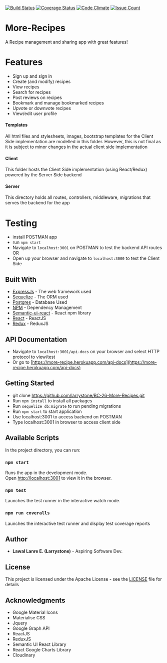 [![Build Status](https://travis-ci.org/larrystone/BC-26-More-Recipes.svg?branch=develop)](https://travis-ci.org/larrystone/BC-26-More-Recipes)
[![Coverage Status](https://coveralls.io/repos/github/larrystone/BC-26-More-Recipes/badge.svg?branch=develop)](https://coveralls.io/github/larrystone/BC-26-More-Recipes?branch=develop)
[![Code Climate](https://codeclimate.com/github/larrystone/BC-26-More-Recipes/badges/gpa.svg)](https://codeclimate.com/github/larrystone/BC-26-More-Recipes)
[![Issue Count](https://codeclimate.com/github/larrystone/BC-26-More-Recipes/badges/issue_count.svg)](https://codeclimate.com/github/larrystone/BC-26-More-Recipes)

# More-Recipes
A Recipe management and sharing app with great features!

# Features
- Sign up and sign in
- Create (and modify) recipes
- View recipes
- Search for recipes
- Post reviews on recipes
- Bookmark and manage bookmarked recipes
- Upvote or downvote recipes
- View/edit user profile

#### Templates
All html files and stylesheets, images, bootstrap templates for the Client Side implementation are modelled in this folder. However, this is not final as it is subject to minor changes in the actual client side implementation

#### Client
This folder hosts the Client Side implementation (using React/Redux) powered by the Server Side backend

#### Server
This directory holds all routes, controllers, middleware, migrations that serves the backend for the app

# Testing
- install POSTMAN app
- run `npm start` 
- Navigate to `localhost:3001` on POSTMAN to test the backend API routes OR
- Open up your browser and navigate to `localhost:3000` to test the Client Side

## Built With

* [ExpressJs](https://expressjs.com/) - The web framework used
* [Sequelize](http://docs.sequelizejs.com/) - The ORM used
* [Postgres](https://www.postgresql.org/) - Database Used
* [NPM](https://www.npmjs.com/) - Dependency Management
* [Semantic-ui-react]() - React npm library
* [React]() - ReactJS
* [Redux]() - ReduxJS

## API Documentation

- Navigate to `localhost:3001/api-docs` on your browser and select HTTP protocol to view/test 
- Or go to [https://more-recipe.herokuapp.com/api-docs](https://more-recipe.herokuapp.com/api-docs)

## Getting Started

* git clone https://github.com/larrystone/BC-26-More-Recipes.git
* Run `npm install` to install all packages
* Run `sequelize db:migrate` to run pending migrations
* Run `npm start` to start application
* Use localhost:3001 to access backend on POSTMAN
* Type localhost:3001 in browser to access client side

## Available Scripts

In the project directory, you can run:

### `npm start`

Runs the app in the development mode.<br>
Open [http://localhost:3001](http://localhost:3001) to view it in the browser.

### `npm test`

Launches the test runner in the interactive watch mode.

### `npm run coveralls`

Launches the interactive test runner and display test coverage reports


## Author
* **Lawal Lanre E. (Larrystone)** - Aspiring Software Dev.

## License

This project is licensed under the Apache License - see the [LICENSE](LICENSE) file for details

## Acknowledgments

* Google Material Icons
* Materialise CSS
* Jquery
* Google Graph API
* ReactJS
* ReduxJS
* Semantic UI React Library
* React Google Charts Library
* Cloudinary